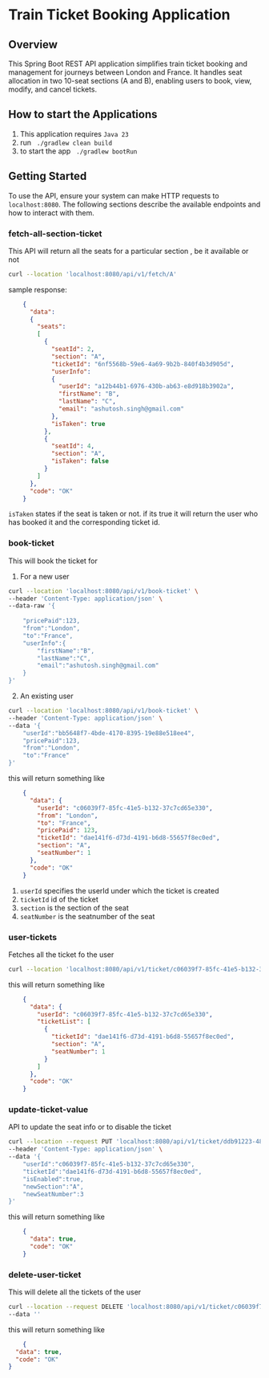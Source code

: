 # Train Ticket Booking Application

## Overview

This Spring Boot REST API application simplifies train ticket booking and management for journeys between London and France.  It handles seat allocation in two 10-seat sections (A and B), enabling users to book, view, modify, and cancel tickets.

## How to start the Applications

1. This application requires ```Java 23```
2. run ``` ./gradlew clean build```
3. to start the app  ``` ./gradlew bootRun```


## Getting Started

To use the API, ensure your system can make HTTP requests to `localhost:8080`. The following sections describe the available endpoints and how to interact with them.

### fetch-all-section-ticket

This API will return all the  seats for a particular section , be it available or not

```bash
curl --location 'localhost:8080/api/v1/fetch/A'
```
sample response:

```json
    {
      "data":
      {
        "seats":
        [
          {
            "seatId": 2,
            "section": "A",
            "ticketId": "6nf5568b-59e6-4a69-9b2b-840f4b3d905d",
            "userInfo":
            {
              "userId": "a12b44b1-6976-430b-ab63-e8d918b3902a",
              "firstName": "B",
              "lastName": "C",
              "email": "ashutosh.singh@gmail.com"
            },
            "isTaken": true
          },
          {
            "seatId": 4,
            "section": "A",
            "isTaken": false
          }
        ]
      },
      "code": "OK"
    }
```
`isTaken` states if the seat is taken or not. if its true it will return the user who has booked it and the corresponding ticket id.

###  book-ticket

This will book the ticket for
1. For a new user
```bash
curl --location 'localhost:8080/api/v1/book-ticket' \
--header 'Content-Type: application/json' \
--data-raw '{
   
    "pricePaid":123,
    "from":"London",
    "to":"France",
    "userInfo":{
        "firstName":"B",
        "lastName":"C",
        "email":"ashutosh.singh@gmail.com"
    }
}'

```
2. An existing user


```bash
curl --location 'localhost:8080/api/v1/book-ticket' \
--header 'Content-Type: application/json' \
--data '{
    "userId":"bb5648f7-4bde-4170-8395-19e88e518ee4",
    "pricePaid":123,
    "from":"London",
    "to":"France"
}'
```

this will return something like

```json
    {
      "data": {
        "userId": "c06039f7-85fc-41e5-b132-37c7cd65e330",
        "from": "London",
        "to": "France",
        "pricePaid": 123,
        "ticketId": "dae141f6-d73d-4191-b6d8-55657f8ec0ed",
        "section": "A",
        "seatNumber": 1
      },
      "code": "OK"
    }
```
1. `userId` specifies the userId under which the ticket is created
2. `ticketId` id of the ticket
3. `section` is the section of the seat
4. `seatNumber` is the seatnumber of the seat



###  user-tickets

Fetches all the ticket fo the user

```bash
curl --location 'localhost:8080/api/v1/ticket/c06039f7-85fc-41e5-b132-37c7cd65e330'

```
this will return something like

```json
    {
      "data": {
        "userId": "c06039f7-85fc-41e5-b132-37c7cd65e330",
        "ticketList": [
          {
            "ticketId": "dae141f6-d73d-4191-b6d8-55657f8ec0ed",
            "section": "A",
            "seatNumber": 1
          }
        ]
      },
      "code": "OK"
    }
```


###  update-ticket-value

API to update the seat info or to disable the ticket


```bash
curl --location --request PUT 'localhost:8080/api/v1/ticket/ddb91223-481d-4230-a05a-5b2b5cf0f35e' \
--header 'Content-Type: application/json' \
--data '{
    "userId":"c06039f7-85fc-41e5-b132-37c7cd65e330",
    "ticketId":"dae141f6-d73d-4191-b6d8-55657f8ec0ed",
    "isEnabled":true,
    "newSection":"A",
    "newSeatNumber":3
}'
```

this will return something like

```json
    {
      "data": true,
      "code": "OK"
    }
```

###  delete-user-ticket

This will delete all the tickets of the user


```bash
curl --location --request DELETE 'localhost:8080/api/v1/ticket/c06039f7-85fc-41e5-b132-37c7cd65e330' \
--data ''

```

this will return something like

```json
    {
  "data": true,
  "code": "OK"
}
```



